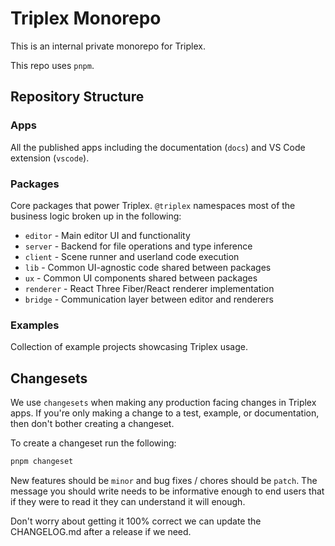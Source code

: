 # Triplex Monorepo

This is an internal private monorepo for Triplex.

This repo uses `pnpm`.

## Repository Structure

### Apps

All the published apps including the documentation (`docs`) and VS Code extension (`vscode`).

### Packages

Core packages that power Triplex. `@triplex` namespaces most of the business logic broken up in the following:

- `editor` - Main editor UI and functionality
- `server` - Backend for file operations and type inference
- `client` - Scene runner and userland code execution
- `lib` - Common UI-agnostic code shared between packages
- `ux` - Common UI components shared between packages
- `renderer` - React Three Fiber/React renderer implementation
- `bridge` - Communication layer between editor and renderers

### Examples

Collection of example projects showcasing Triplex usage.

## Changesets

We use `changesets` when making any production facing changes in Triplex apps. If you're only making a change to a test, example, or documentation, then don't bother creating a changeset.

To create a changeset run the following:

```bash
pnpm changeset
```

New features should be `minor` and bug fixes / chores should be `patch`. The message you should write needs to be informative enough to end users that if they were to read it they can understand it will enough.

Don't worry about getting it 100% correct we can update the CHANGELOG.md after a release if we need.
